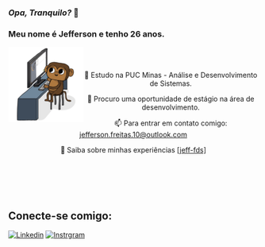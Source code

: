 ### **_Opa, Tranquilo?_** 👋

### **Meu nome é Jefferson e tenho 26 anos.**


<img src='https://github.com/Jeff-fds/Jeff-fds/blob/main/Monkey_Kid_Coding.gif?raw=true' align='left' width="30%">
<br>
<br>
<div align= "center">
  
📘 Estudo na PUC Minas - Análise e Desenvolvimento de Sistemas.

🔎 Procuro uma oportunidade de estágio na área de desenvolvimento.

📫 Para entrar em contato comigo: jefferson.freitas.10@outlook.com

📄 Saiba sobre minhas experiências [[jeff-fds]](https://www.linkedin.com/in/jefferson-freitas-bb9565187/)
<br/>

</div>

<br><br><br><br>

## **Conecte-se comigo:**

[![Linkedin](https://img.shields.io/badge/LinkedIn-0077B5?style=for-the-badge&logo=linkedin&logoColor=white
)](https://www.linkedin.com/in/jefferson-freitas-bb9565187/)
[![Instrgram](https://img.shields.io/badge/Instagram-E4405F?style=for-the-badge&logo=instagram&logoColor=white
)](https://www.instagram.com/jeff_fds/)
